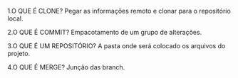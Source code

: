 1.O QUE É CLONE?
Pegar as informações remoto e clonar para o repositório local.

2.O QUE É COMMIT?
Empacotamento de um grupo de alterações.

3.O QUE É UM REPOSITÓRIO?
A pasta onde será colocado os arquivos do projeto. 

4.O QUE É MERGE?
Junção das branch.